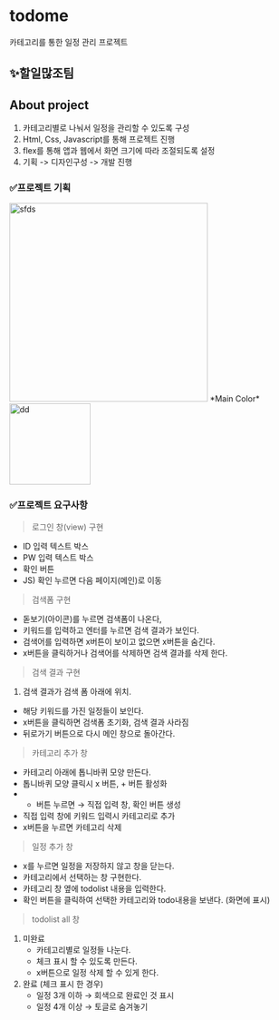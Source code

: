 # todome
카테고리를 통한 일정 관리 프로젝트

## ✨할일많조팀

## About project
1. 카테고리별로 나눠서 일정을 관리할 수 있도록 구성
2. Html, Css, Javascript를 통해 프로젝트 진행
3. flex를 통해 앱과 웹에서 화면 크기에 따라 조절되도록 설정
4. 기획 -> 디자인구성 -> 개발 진행

### ✅프로젝트 기획
<img width="350" alt="sfds" src="https://user-images.githubusercontent.com/81394850/153700389-ec393bfb-074d-427b-98d7-747097c881f7.png">
*Main Color*
<img width="143" alt="dd" src="https://user-images.githubusercontent.com/81394850/153700444-c04fe9a0-460f-4fd1-abc2-370ffacd5ecf.png">

### ✅프로젝트 요구사항
> 로그인 창(view) 구현
- ID 입력 텍스트 박스
- PW 입력 텍스트 박스
- 확인 버튼
- JS) 확인 누르면 다음 페이지(메인)로 이동

> 검색폼 구현
- 돋보기(아이콘)를 누르면 검색폼이 나온다,
- 키워드를 입력하고 엔터를 누르면 검색 결과가 보인다.
- 검색어를 입력하면 x버튼이 보이고 없으면 x버튼을 숨긴다.
- x버튼을 클릭하거나 검색어를 삭제하면 검색 결과를 삭제 한다.

> 검색 결과 구현
1. 검색 결과가 검색 폼 아래에 위치.
- 해당 키워드를 가진 일정들이 보인다.
- x버튼을 클릭하면 검색폼 초기화, 검색 결과 사라짐
- 뒤로가기 버튼으로 다시 메인 창으로 돌아간다.

> 카테고리 추가 창
- 카테고리 아래에 톱니바퀴 모양 만든다.
- 톱니바퀴 모양 클릭시 x 버튼,  + 버튼 활성화
- + 버튼 누르면 → 직접 입력 창, 확인 버튼 생성
- 직접 입력 창에 키워드 입력시 카테고리로 추가
- x버튼을 누르면 카테고리 삭제

> 일정 추가 창
- x를 누르면 일정을 저장하지 않고 창을 닫는다.
- 카테고리에서 선택하는 창 구현한다.
- 카테고리 창 옆에 todolist 내용을 입력한다.
- 확인 버튼을 클릭하여 선택한 카테고리와 todo내용을 보낸다. (화면에 표시)

> todolist all 창
1. 미완료
    - 카테고리별로 일정들 나눈다.
    - 체크 표시 할 수 있도록 만든다.
    - x버튼으로 일정 삭제 할 수 있게 한다.
2. 완료 (체크 표시 한 경우)
    - 일정 3개 이하 → 회색으로 완료인 것 표시
    - 일정 4개 이상 → 토글로 숨겨놓기
